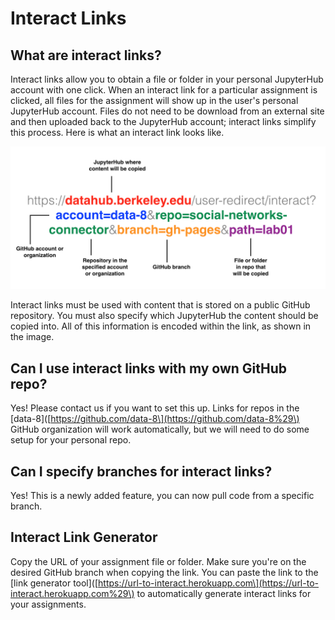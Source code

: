 # Interact Links

## What are interact links?

Interact links allow you to obtain a file or folder in your personal JupyterHub account with one click. When an interact link for a particular assignment is clicked, all files for the assignment will show up in the user's personal JupyterHub account. Files do not need to be download from an external site and then uploaded back to the JupyterHub account; interact links simplify this process. Here is what an interact link looks like.

![](/assets/interact-link.png)

Interact links must be used with content that is stored on a public GitHub repository. You must also specify which JupyterHub the content should be copied into. All of this information is encoded within the link, as shown in the image.

## Can I use interact links with my own GitHub repo?

Yes! Please contact us if you want to set this up. Links for repos in the \[data-8\]\([https://github.com/data-8\](https://github.com/data-8%29\) GitHub organization will work automatically, but we will need to do some setup for your personal repo.

## Can I specify branches for interact links?

Yes! This is a newly added feature, you can now pull code from a specific branch.

## Interact Link Generator

Copy the URL of your assignment file or folder. Make sure you're on the desired GitHub branch when copying the link. You can paste the link to the \[link generator tool\]\([https://url-to-interact.herokuapp.com\](https://url-to-interact.herokuapp.com%29\) to automatically generate interact links for your assignments.

